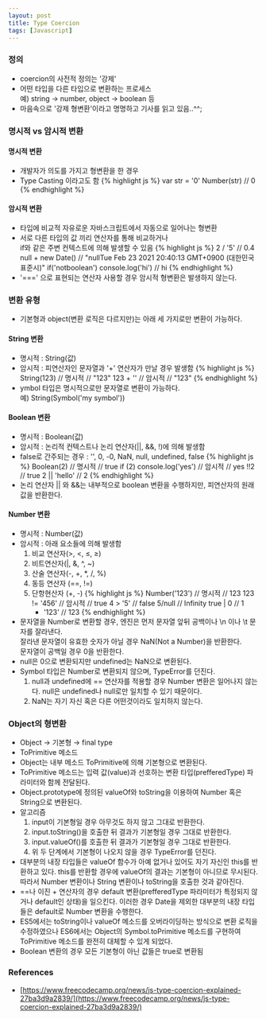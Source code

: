 ```yaml
---
layout: post
title: Type Coercion
tags: [Javascript]
---
```


### 정의
- coercion의 사전적 정의는 '강제'
- 어떤 타입을 다른 타입으로 변환하는 프로세스\
  예) string → number, object → boolean 등
- 마음속으로 '강제 형변환'이라고 명명하고 기사를 읽고 있음..^^;

### 명시적 vs 암시적 변환

#### 명시적 변환
- 개발자가 의도를 가지고 형변환을 한 경우
- Type Casting 이라고도 함
    {% highlight js %}
      var str = '0'
      Number(str)
      // 0
    {% endhighlight %}

#### 암시적 변환
- 타입에 비교적 자유로운 자바스크립트에서 자동으로 일어나는 형변환
- 서로 다른 타입의 값 끼리 연산자를 통해 비교하거나 \
if와 같은 주변 컨텍스트에 의해 발생할 수 있음
    {% highlight js %}
    2 / '5'
    // 0.4
    null + new Date()
    // "nullTue Feb 23 2021 20:40:13 GMT+0900 (대한민국 표준시)"
    if('notboolean') console.log('hi')
    // hi
    {% endhighlight %}
- '===' 으로 표현되는 연산자 사용할 경우 암시적 형변환은 발생하지 않는다.

### 변환 유형
- 기본형과 object(변환 로직은 다르지만)는 아래 세 가지로만 변환이 가능하다.

#### String 변환
- 명시적 : String(값)
- 암시적 : 피연산자인 문자열과 '+' 연산자가 만날 경우 발생함
    {% highlight js %}
    String(123) // 명시적
    // "123"
    123 + '' // 암시적
    // "123"
    {% endhighlight %}
- ymbol 타입은 명시적으로만 문자열로 변환이 가능하다.\
  예) String(Symbol('my symbol'))

#### Boolean 변환
- 명시적 : Boolean(값)
- 암시적 : 논리적 컨텍스트나 논리 연산자(||, &&, !)에 의해 발생함
- false로 간주되는 경우 : '', 0, -0, NaN, null, undefined, false
    {% highlight js %}
    Boolean(2) // 명시적
    // true
    if (2) console.log('yes') // 암시적
    // yes
    !!2
    // true
    2 || 'hello'
    // 2
    {% endhighlight %}
- 논리 연산자 || 와 &&는 내부적으로 boolean 변환을 수행하지만, 피연산자의 원래 값을 반환한다.

#### Number 변환
- 명시적 : Number(값)
- 암시적 : 아래 요소들에 의해 발생함
    1. 비교 연산자(>, <, ≤, ≥)
    2. 비트연산자(|, &, ^, ~)
    3. 산술 연산자(-, +, *, /, %)
    4. 동등 연산자 (==, !=)
    5. 단항현산자 (+, -)
        {% highlight js %}
        Number('123') // 명시적
        // 123
        123 != '456' // 암시적
        // true
        4 > '5'
        // false
        5/null
        // Infinity
        true | 0
        // 1
        + '123'
        // 123
        {% endhighlight %}
- 문자열을 Number로 변환할 경우, 엔진은 먼저 문자열 앞뒤 공백이나 \n 이나 \t 문자를 잘라낸다. \
잘라낸 문자열이 유효한 숫자가 아닐 경우 NaN(Not a Number)을 반환한다.\
문자열이 공백일 경우 0을 반환한다.
- null은 0으로 변환되지만 undefined는 NaN으로 변환된다.
- Symbol 타입은 Number로 변환되지 않으며, TypeError를 던진다.
  1. null과 undefined에 == 연산자를 적용할 경우 Number 변환은 일어나지 않는다.
    null은 undefined나 null로만 일치할 수 있기 때문이다.
  2. NaN는 자기 자신 혹은 다른 어떤것이라도 일치하지 않는다.

### Object의 형변환
- Object → 기본형 → final type
- ToPrimitive 메소드
- Object는 내부 메소드 ToPrimitive에 의해 기본형으로 변환된다.
- ToPrimitive 메소드는 입력 값(value)과 선호하는 변환 타입(prefferedType) 파라미터와 함께 전달된다.
- Object.prototype에 정의된 valueOf와 toString을 이용하여 Number 혹은 String으로 변환된다.
- 알고리즘
   1. input이 기본형일 경우 아무것도 하지 않고 그대로 반환한다.
   2. input.toString()을 호출한 뒤 결과가 기본형일 경우 그대로 반환한다.
   3. input.valueOf()를 호출한 뒤 결과가 기본형일 경우 그대로 반환한다.
   4. 위 두 단계에서 기본형이 나오지 않을 경우 TypeError를 던진다.
- 대부분의 내장 타입들은 valueOf 함수가 아예 없거나 있어도 자기 자신인 this를 반환하고 있다. this를 반환할 경우에 valueOf의 결과는 기본형이 아니므로 무시된다. 따라서 Number 변환이나 String 변환이나 toString을 호출한 것과 같아진다.
- ==나 이진 + 연산자의 경우 default 변환(prefferedType 파라미터가 특정되지 않거나 default인 상태)을 일으킨다.  이러한 경우 Date을 제외한 대부분의 내장 타입들은 default로 Number 변환을 수행한다.
- ES5에서는 toString이나 valueOf 메소드를 오버라이딩하는 방식으로 변환 로직을 수정하였으나 ES6에서는 Object의 Symbol.toPrimitive 메소드를 구현하여  ToPrimitive 메소드를 완전히 대체할 수 있게 되었다.
- Boolean 변환의 경우 모든 기본형이 아닌 값들은 true로 변환됨

### References
- [https://www.freecodecamp.org/news/js-type-coercion-explained-27ba3d9a2839/](https://www.freecodecamp.org/news/js-type-coercion-explained-27ba3d9a2839/)
